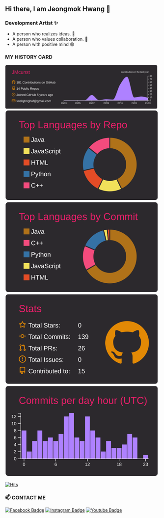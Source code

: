 ## Hi there, I am Jeongmok Hwang 👋

### Development Artist ✨

  - A person who realizes ideas. 💬
  - A person who values collaboration. 👯
  - A person with positive mind 😄

### MY HISTORY CARD

<!--
**JMcunst/JMcunst** is a ✨ _special_ ✨ repository because its `README.md` (this file) appears on your GitHub profile.

Here are some ideas to get you started:

- 🔭 I’m currently working on ...
- 🌱 I’m currently learning ...
- 👯 I’m looking to collaborate on ...
- 🤔 I’m looking for help with ...
- 💬 Ask me about ...
- 📫 How to reach me: ...
- 😄 Pronouns: ...
- ⚡ Fun fact: ...
-->


[![](https://raw.githubusercontent.com/JMcunst/JMcunst/main/profile-summary-card-output/monokai/0-profile-details.svg)](https://github.com/vn7n24fzkq/github-profile-summary-cards)
[![](https://raw.githubusercontent.com/JMcunst/JMcunst/main/profile-summary-card-output/monokai/1-repos-per-language.svg)](https://github.com/vn7n24fzkq/github-profile-summary-cards) [![](https://raw.githubusercontent.com/JMcunst/JMcunst/main/profile-summary-card-output/monokai/2-most-commit-language.svg)](https://github.com/vn7n24fzkq/github-profile-summary-cards)
[![](https://raw.githubusercontent.com/JMcunst/JMcunst/main/profile-summary-card-output/monokai/3-stats.svg)](https://github.com/vn7n24fzkq/github-profile-summary-cards) [![](https://raw.githubusercontent.com/JMcunst/JMcunst/main/profile-summary-card-output/monokai/4-productive-time.svg)](https://github.com/vn7n24fzkq/github-profile-summary-cards)


[![Hits](https://hits.seeyoufarm.com/api/count/incr/badge.svg?url=https%3A%2F%2Fgithub.com%2FJMcunst&count_bg=%23509FE5&title_bg=%23B9C5EB&icon=bilibili.svg&icon_color=%23312082&title=hits&edge_flat=false)](https://hits.seeyoufarm.com)


### 📫 CONTACT ME
[![Facebook Badge](https://img.shields.io/badge/facebook-1877f2?style=round&logo=facebook&logoColor=white&link=https://www.facebook.com/profile.php?id=100007785341431)](https://www.facebook.com/profile.php?id=100007785341431)
[![Instagram Badge](https://img.shields.io/badge/instagram-ff00bf?style=round&logo=instagram&logoColor=white&link=https://www.instagram.com/bingbi_h)](https://www.instagram.com/bingbi_h)
[![Youtube Badge](https://img.shields.io/badge/Youtube-ff0000?style=round&logo=youtube&link=https://www.youtube.com/channel/UC8P4ufZvET6rZeA2sPHDtyA)](https://www.youtube.com/channel/UC8P4ufZvET6rZeA2sPHDtyA)



